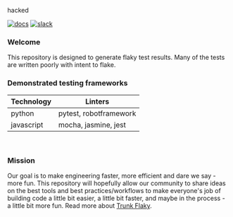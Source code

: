 <!-- markdownlint-disable first-line-heading -->

hacked

[![docs](https://img.shields.io/badge/-docs-darkgreen?logo=readthedocs&logoColor=ffffff)][docs]
[![slack](https://img.shields.io/badge/-slack-611f69?logo=slack)][slack]

### Welcome

This repository is designed to generate flaky test results. Many of the tests are written poorly with intent
to flake. 

### Demonstrated testing frameworks


| Technology      | Linters                                                                                                              |
| --------------- | -------------------------------------------------------------------------------------------------------------------- |
| python             | pytest, robotframework  |
| javascript         | mocha, jasmine, jest |

<br/>

### Mission

Our goal is to make engineering faster, more efficient and dare we say - more fun. This repository
will hopefully allow our community to share ideas on the best tools and best practices/workflows to
make everyone's job of building code a little bit easier, a little bit faster, and maybe in the
process - a little bit more fun. Read more about [Trunk Flaky](https://trunk.io/flaky-tests).


[slack]: https://slack.trunk.io
[docs]: https://docs.trunk.io
[vscode]: https://marketplace.visualstudio.com/items?itemName=Trunk.io
